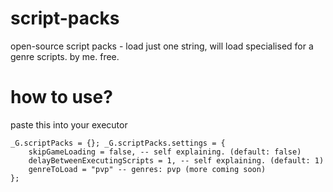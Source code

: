 # script-packs
open-source script packs - load just one string, will load specialised for a genre scripts. by me. free.

# how to use?
paste this into your executor

```
_G.scriptPacks = {}; _G.scriptPacks.settings = {
	skipGameLoading = false, -- self explaining. (default: false)
	delayBetweenExecutingScripts = 1, -- self explaining. (default: 1)
	genreToLoad = "pvp" -- genres: pvp (more coming soon)
};
```
